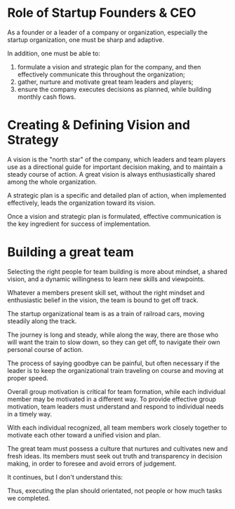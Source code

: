 # Role of Startup Founders & CEO

As a founder or a leader of a company or organization, especially the startup organization, one must be sharp and adaptive. 

In addition, one must be able to:

1. formulate a vision and strategic plan for the company, and then effectively communicate this throughout the organization;
2. gather, nurture and motivate great team leaders and players;
3. ensure the company executes decisions as planned, while building monthly cash flows.

# Creating & Defining Vision and Strategy

A vision is the "north star" of the company, which leaders and team players use as a directional guide for important decision making, and to maintain a steady course of action. A great vision is always enthusiastically shared among the whole organization.

A strategic plan is a specific and detailed plan of action, when implemented effectively, leads the organization toward its vision. 

Once a vision and strategic plan is formulated, effective communication is the key ingredient for success of implementation.

# Building a great team

Selecting the right people for team building is more about mindset, a shared vision, and a dynamic willingness to learn new skills and viewpoints.

Whatever a members present skill set, without the right mindset and enthusiastic belief in the vision, the team is bound to get off track.

The startup organizational team is as a train of railroad cars, moving steadily along the track. 

The journey is long and steady, while along the way, there are those who will want the train to slow down, so they can get off, to navigate their own personal course of action. 

The process of saying goodbye can be painful, but often necessary if the leader is to keep the organizational train traveling on course and moving at proper speed.

Overall group motivation is critical for team formation, while each individual member may be motivated in a different way.  To provide effective group motivation, team leaders must understand and respond to individual needs in a timely way.

With each individual recognized, all team members work closely together to motivate each other toward a unified vision and plan.

The great team must possess a culture that nurtures and cultivates new and fresh ideas. Its members must seek out truth and transparency in decision making, in order to foresee and avoid errors of judgement.

It continues, but I don't understand this:

Thus, executing the plan should orientated, not people or how much tasks we completed.